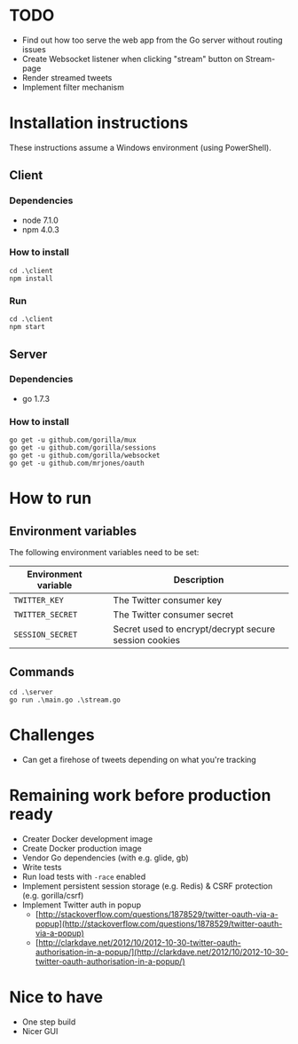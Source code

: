# TODO

- Find out how too serve the web app from the Go server without routing issues
- Create Websocket listener when clicking "stream" button on Stream-page
- Render streamed tweets
- Implement filter mechanism

# Installation instructions

These instructions assume a Windows environment (using PowerShell).

## Client

### Dependencies

- node 7.1.0
- npm 4.0.3

### How to install

```
cd .\client
npm install
```

### Run

```
cd .\client
npm start
```

## Server

### Dependencies

- go 1.7.3

### How to install

```
go get -u github.com/gorilla/mux
go get -u github.com/gorilla/sessions
go get -u github.com/gorilla/websocket
go get -u github.com/mrjones/oauth
```

# How to run

## Environment variables

The following environment variables need to be set:

<table>
  <thead>
    <tr>
      <th>Environment variable<th>
      <th>Description</th>
    </tr>
  </thead>
  <tbody>
    <tr>
      <td><code>TWITTER_KEY</code><td>
      <td>The Twitter consumer key</td>
    </tr>
    <tr>
      <td><code>TWITTER_SECRET</code><td>
      <td>The Twitter consumer secret</td>
    </tr>
    <tr>
      <td><code>SESSION_SECRET</code><td>
      <td>Secret used to encrypt/decrypt secure session cookies</td>
    </tr>
  </tbody>
</table>

## Commands

```
cd .\server
go run .\main.go .\stream.go
```

# Challenges

- Can get a firehose of tweets depending on what you're tracking

# Remaining work before production ready

- Creater Docker development image
- Create Docker production image
- Vendor Go dependencies (with e.g. glide, gb)
- Write tests
- Run load tests with `-race` enabled
- Implement persistent session storage (e.g. Redis) & CSRF protection (e.g. gorilla/csrf)
- Implement Twitter auth in popup 
    - [http://stackoverflow.com/questions/1878529/twitter-oauth-via-a-popup](http://stackoverflow.com/questions/1878529/twitter-oauth-via-a-popup)
    - [http://clarkdave.net/2012/10/2012-10-30-twitter-oauth-authorisation-in-a-popup/](http://clarkdave.net/2012/10/2012-10-30-twitter-oauth-authorisation-in-a-popup/)

# Nice to have

- One step build
- Nicer GUI